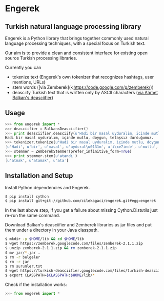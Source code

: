 Engerek
========
Turkish natural language processing library
--------------------------------------------

Engerek is a Python library that brings together commonly used natural language processing techniques, with a special focus on Turkish text.

Our aim is to provide a clean and consistent interface for existing open source Turkish processing libraries.

Currently you can

- tokenize text (Engerek's own tokenizer that recognizes hashtags, user mentions, URLs)
- stem words ([via Zemberek](<https://code.google.com/p/zemberek/))
- deasciify Turkish text that is written only by ASCII characters ([via Ahmet Balkan's deasciifier](https://code.google.com/p/turkish-deasciifier/))

Usage
-----

```python
>>> from engerek import *
>>> deasciifier = BalkansDeasciifier()
>>> print deasciifier.deasciify(u'Hadi bir masal uyduralim, icinde mutlu, doygun, telassiz durdugumuz.')
Hadi bir masal uyduralım, içinde mutlu, doygun, telaşsız durduğumuz.
>>> tokenizer.tokenize(u"Hadi bir masal uyduralım, içinde mutlu, doygun, telaşsız durduğumuz.")
[u'Hadi', u'bir', u'masal', u'uydural\u0131m', u'i\xe7inde', u'mutlu', u'doygun', u'tela\u015fs\u0131z', u'durdu\u011fumuz']
>>> stemmer = ZemberekStemmer(prefer_infinitive_form=True)
>>> print stemmer.stem(u'atandı')
[u'atmak', u'atamak', u'ata']
```

Installation and Setup
----------------------
Install Python dependencies and Engerek.
```sh
$ pip install cython
$ pip install git+git://github.com/cilekagaci/engerek.git#egg=engerek
```

In the last above step, if you get a failure about missing Cython.Distutils just re-run the same command.

Download Balkan's deasciifier and Zemberek libraries as jar files and put them under a directory in your Java classpath.
```sh
$ mkdir -p $HOME/lib && cd $HOME/lib
$ wget https://zemberek.googlecode.com/files/zemberek-2.1.1.zip
$ unzip zemberek-2.1.1.zip && rm zemberek-2.1.1.zip
$ mv jar/*.jar .
$ rm -r belgeler
$ rm -r jar
$ rm surumler.txt
$ wget https://turkish-deasciifier.googlecode.com/files/turkish-deasciifier-1.0.jar
$ export CLASSPATH=$CLASSPATH:$HOME/lib/*
```

Check if the installation works:
```python
>>> from engerek import *
```
